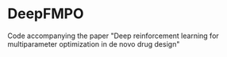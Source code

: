 # DeepFMPO
Code accompanying the paper "Deep reinforcement learning for multiparameter optimization in de novo drug design"
